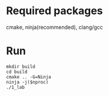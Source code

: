 # Required packages
cmake, ninja(recommended), clang/gcc

# Run
```
mkdir build
cd build
cmake .. -G=Ninja
ninja -j($nproc)
./1_lab
```
